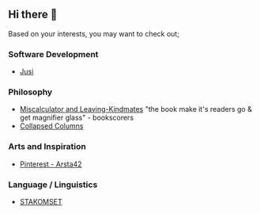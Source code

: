 ## Hi there 👋

Based on your interests, you may want to check out;
  ### Software Development
  - [Jusi](https://github.com/unviva/jusi)
    
  ### Philosophy
  - [Miscalculator and Leaving-Kindmates](https://notes-sigma-rust.vercel.app/) "the book make it's readers go & get magnifier glass" - bookscorers
  - [Collapsed Columns](https://www.barnesandnoble.com/w/collapsed-columns-zg-r-arslan/1143306364)
    
  ### Arts and Inspiration
  - [Pinterest - Arsta42](https://pinterest.com/arsta42)

  ### Language / Linguistics
  - [STAKOMSET](https://github.com/unviva/STAKOMSET)


<!--
**unviva/unviva** is a ✨ _special_ ✨ repository because its `README.md` (this file) appears on your GitHub profile.

Here are some ideas to get you started:

- 🔭 I’m currently working on ...
- 🌱 I’m currently learning ...
- 👯 I’m looking to collaborate on ...
- 🤔 I’m looking for help with ...
- 💬 Ask me about ...
- 📫 How to reach me: ...
- 😄 Pronouns: ...
- ⚡ Fun fact: ...
-->
